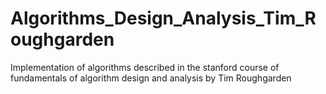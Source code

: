 # Algorithms_Design_Analysis_Tim_Roughgarden
Implementation of algorithms described in the stanford course of fundamentals of algorithm design and analysis by Tim Roughgarden
